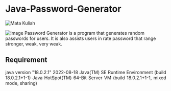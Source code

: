 # Java-Password-Generator

![Mata Kuliah](https://img.shields.io/badge/Mata%20Kuliah-Pemrograman%20Berorientasi%20Objek-blue)



![image](https://github.com/vinaapatricia/Java-Password-Generator/assets/95381061/04bba8fc-3f55-418e-8add-6838ddf46b64)
Password Generator is a program that generates random passwords for users. It is also assists users in rate password that range stronger, weak, very weak. 

## Requirement
<div align="justify">
java version "18.0.2.1" 2022-08-18
Java(TM) SE Runtime Environment (build 18.0.2.1+1-1)
Java HotSpot(TM) 64-Bit Server VM (build 18.0.2.1+1-1, mixed mode, sharing)
<div>
